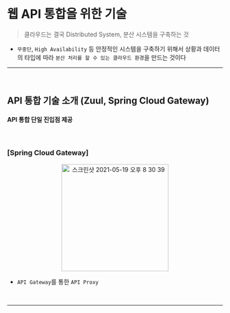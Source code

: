 # 웹 API 통합을 위한 기술
> 클라우드는 결국 Distributed System, 분산 시스템을 구축하는 것
* ```무중단```, ```High Availability``` 등 안정적인 시스템을 구축하기 위해서 상황과 데이터의 타입에 따라 ```분산 처리를 할 수 있는 클라우드 환경```을 만드는 것이다

<hr>
<br>

## API 통합 기술 소개 (Zuul, Spring Cloud Gateway)

#### API 통합 단일 진입점 제공

<br>

### [Spring Cloud Gateway]

<div align="center">
  <img width="250" alt="스크린샷 2021-05-19 오후 8 30 39" src="https://user-images.githubusercontent.com/37537227/118805619-16868880-b8e1-11eb-9874-04900be2081c.png">
</div>

* ```API Gateway```를 통한 ```API Proxy```

<br>
<hr>
<br>

